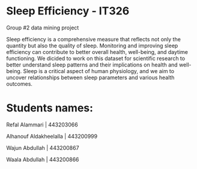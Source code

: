 # Sleep Efficiency - IT326
Group #2 data mining project 

Sleep efficiency is a comprehensive measure that reflects not only the quantity but also the quality of sleep. Monitoring and improving sleep efficiency can contribute to better overall health, well-being, and daytime functioning. We dicided to work on this dataset for scientific research to better understand sleep patterns and their implications on health and well-being. Sleep is a critical aspect of human physiology, and we aim to uncover relationships between sleep parameters and various health outcomes.

# Students names:

Refal Alammari | 443203066

Alhanouf Aldakheelalla | 443200999

Wajun Abdullah | 443200867

Waala Abdullah | 443200866
